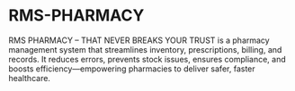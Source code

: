 # RMS-PHARMACY
RMS PHARMACY – THAT NEVER BREAKS YOUR TRUST is a pharmacy management system that streamlines inventory, prescriptions, billing, and records. It reduces errors, prevents stock issues, ensures compliance, and boosts efficiency—empowering pharmacies to deliver safer, faster healthcare.

